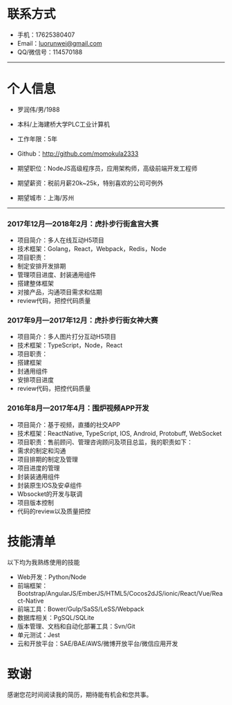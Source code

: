 # 联系方式

- 手机：17625380407
- Email：luorunwei@gmail.com
- QQ/微信号：114570188

---

# 个人信息

 - 罗润伟/男/1988 
 - 本科/上海建桥大学PLC工业计算机 
 - 工作年限：5年
 - Github：http://github.com/momokula2333

 - 期望职位：NodeJS高级程序员，应用架构师，高级前端开发工程师
 - 期望薪资：税前月薪20k~25k，特别喜欢的公司可例外
 - 期望城市：上海/苏州

---


### 2017年12月—2018年2月：虎扑步行街盒宫大赛
 - 项目简介：多人在线互动H5项目
 - 技术框架：Golang，React，Webpack，Redis，Node
 - 项目职责：
 - 制定安排开发排期
 - 管理项目进度、封装通用组件
 - 搭建整体框架
 - 对接产品，沟通项目需求和估期
 - review代码，把控代码质量

### 2017年9月—2017年12月：虎扑步行街女神大赛
 - 项目简介：多人图片打分互动H5项目
 - 技术框架：TypeScript，Node，React
 - 项目职责：
 - 搭建框架
 - 封通用组件
 - 安排项目进度
 - review代码，把控代码质量
 
### 2016年8月—2017年4月：围炉视频APP开发
 - 项目简介：基于视频，直播的社交APP
 - 技术框架：ReactNative, TypeScript, IOS, Android, Protobuff, WebSocket
 - 项目职责：售前顾问、管理咨询顾问及项目总监，我的职责如下：
 - 需求的制定和沟通
 - 项目排期的制定及管理
 - 项目进度的管理
 - 封装装通用组件
 - 封装原生IOS及安卓组件
 - Wbsocket的开发与联调
 - 项目版本控制
 - 代码的review以及质量把控



# 技能清单

以下均为我熟练使用的技能

- Web开发：Python/Node
- 前端框架：Bootstrap/AngularJS/EmberJS/HTML5/Cocos2dJS/ionic/React/Vue/React-Native
- 前端工具：Bower/Gulp/SaSS/LeSS/Webpack
- 数据库相关：PgSQL/SQLite
- 版本管理、文档和自动化部署工具：Svn/Git
- 单元测试：Jest
- 云和开放平台：SAE/BAE/AWS/微博开放平台/微信应用开发



# 致谢
感谢您花时间阅读我的简历，期待能有机会和您共事。
